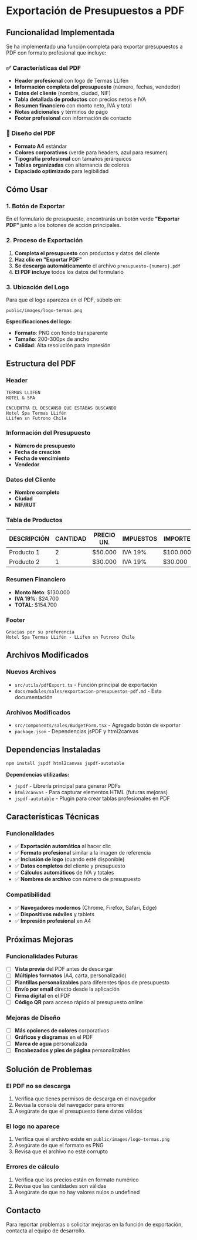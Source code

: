 # Exportación de Presupuestos a PDF

## Funcionalidad Implementada

Se ha implementado una función completa para exportar presupuestos a PDF con formato profesional que incluye:

### ✅ Características del PDF

- **Header profesional** con logo de Termas LLifén
- **Información completa del presupuesto** (número, fechas, vendedor)
- **Datos del cliente** (nombre, ciudad, NIF)
- **Tabla detallada de productos** con precios netos e IVA
- **Resumen financiero** con monto neto, IVA y total
- **Notas adicionales** y términos de pago
- **Footer profesional** con información de contacto

### 🎨 Diseño del PDF

- **Formato A4** estándar
- **Colores corporativos** (verde para headers, azul para resumen)
- **Tipografía profesional** con tamaños jerárquicos
- **Tablas organizadas** con alternancia de colores
- **Espaciado optimizado** para legibilidad

## Cómo Usar

### 1. Botón de Exportar

En el formulario de presupuesto, encontrarás un botón verde **"Exportar PDF"** junto a los botones de acción principales.

### 2. Proceso de Exportación

1. **Completa el presupuesto** con productos y datos del cliente
2. **Haz clic en "Exportar PDF"**
3. **Se descarga automáticamente** el archivo `presupuesto-{numero}.pdf`
4. **El PDF incluye** todos los datos del formulario

### 3. Ubicación del Logo

Para que el logo aparezca en el PDF, súbelo en:
```
public/images/logo-termas.png
```

**Especificaciones del logo:**
- **Formato**: PNG con fondo transparente
- **Tamaño**: 200-300px de ancho
- **Calidad**: Alta resolución para impresión

## Estructura del PDF

### Header
```
TERMAS LLIFEN
HOTEL & SPA

ENCUENTRA EL DESCANSO QUE ESTABAS BUSCANDO
Hotel Spa Termas LLifén
LLifen sn Futrono Chile
```

### Información del Presupuesto
- **Número de presupuesto**
- **Fecha de creación**
- **Fecha de vencimiento**
- **Vendedor**

### Datos del Cliente
- **Nombre completo**
- **Ciudad**
- **NIF/RUT**

### Tabla de Productos
| DESCRIPCIÓN | CANTIDAD | PRECIO UN. | IMPUESTOS | IMPORTE |
|-------------|----------|------------|-----------|---------|
| Producto 1  | 2        | $50.000    | IVA 19%   | $100.000|
| Producto 2  | 1        | $30.000    | IVA 19%   | $30.000 |

### Resumen Financiero
- **Monto Neto**: $130.000
- **IVA 19%**: $24.700
- **TOTAL**: $154.700

### Footer
```
Gracias por su preferencia
Hotel Spa Termas LLifén - LLifen sn Futrono Chile
```

## Archivos Modificados

### Nuevos Archivos
- `src/utils/pdfExport.ts` - Función principal de exportación
- `docs/modules/sales/exportacion-presupuestos-pdf.md` - Esta documentación

### Archivos Modificados
- `src/components/sales/BudgetForm.tsx` - Agregado botón de exportar
- `package.json` - Dependencias jsPDF y html2canvas

## Dependencias Instaladas

```bash
npm install jspdf html2canvas jspdf-autotable
```

**Dependencias utilizadas:**
- `jspdf` - Librería principal para generar PDFs
- `html2canvas` - Para capturar elementos HTML (futuras mejoras)
- `jspdf-autotable` - Plugin para crear tablas profesionales en PDF

## Características Técnicas

### Funcionalidades
- ✅ **Exportación automática** al hacer clic
- ✅ **Formato profesional** similar a la imagen de referencia
- ✅ **Inclusión de logo** (cuando esté disponible)
- ✅ **Datos completos** del cliente y presupuesto
- ✅ **Cálculos automáticos** de IVA y totales
- ✅ **Nombres de archivo** con número de presupuesto

### Compatibilidad
- ✅ **Navegadores modernos** (Chrome, Firefox, Safari, Edge)
- ✅ **Dispositivos móviles** y tablets
- ✅ **Impresión profesional** en A4

## Próximas Mejoras

### Funcionalidades Futuras
- [ ] **Vista previa** del PDF antes de descargar
- [ ] **Múltiples formatos** (A4, carta, personalizado)
- [ ] **Plantillas personalizables** para diferentes tipos de presupuesto
- [ ] **Envío por email** directo desde la aplicación
- [ ] **Firma digital** en el PDF
- [ ] **Código QR** para acceso rápido al presupuesto online

### Mejoras de Diseño
- [ ] **Más opciones de colores** corporativos
- [ ] **Gráficos y diagramas** en el PDF
- [ ] **Marca de agua** personalizada
- [ ] **Encabezados y pies de página** personalizables

## Solución de Problemas

### El PDF no se descarga
1. Verifica que tienes permisos de descarga en el navegador
2. Revisa la consola del navegador para errores
3. Asegúrate de que el presupuesto tiene datos válidos

### El logo no aparece
1. Verifica que el archivo existe en `public/images/logo-termas.png`
2. Asegúrate de que el formato es PNG
3. Revisa que el archivo no esté corrupto

### Errores de cálculo
1. Verifica que los precios están en formato numérico
2. Revisa que las cantidades son válidas
3. Asegúrate de que no hay valores nulos o undefined

## Contacto

Para reportar problemas o solicitar mejoras en la función de exportación, contacta al equipo de desarrollo. 
